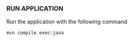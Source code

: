 ### RUN APPLICATION

Run the application with the following command 

```bash 
mvn compile exec:java
```